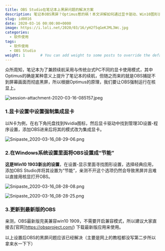 ```yaml
---
title: OBS Studio在笔记本上黑屏问题的解决方案
description: 笔记本OBS黑屏？Optimus惹的祸！本文详解如何通过显卡驱动、Win10图形设置等方法，强制OBS使用核显，帮你彻底解决黑屏问题，告别录屏/直播困扰。
slug: id0016
date: 2020-03-16 00:00:00+0000
image: https://i.loli.net/2020/03/16/yH2f5qGeKJML3Wc.jpg
categories:
  - 软件使用
tags:
  - 软件使用
  - OBS Studio
weight: 1       # You can add weight to some posts to override the default sorting (date descending)
---
```


众所周知，笔记本为了兼顾续航采用与传统台式PC不同的显卡使用模式，其中Optimus的确是某种意义上提升了笔记本的续航，但随之而来的就是OBS捕捉不到屏幕画面而彻底黑屏，所以根据Optimus的原理，我们要让OBS强制运行在核显上。

![session-attachment-2020-03-16-085157.jpeg](https://i.loli.net/2020/03/16/5O1dyXYD2qTJMFP.jpg)

### 1.显卡设置中设置强制集成显卡

以N卡为例，在右下角托盘找到Nvidia图标，然后显卡驱动中找到管理3D设置-程序设置，添加OBS进来后将其的模式改为集成显卡。

![Snipaste_2020-03-16_08-29-06.png](https://i.loli.net/2020/03/16/Wen52kqViEShBHO.png)


### 2.在Windows系统设置里面将OBS设置成“节能”

**这是Win10 1903新出的设置**，在设置-显示里面寻找图形设置，选择经典应用，添加OBS Studio并将其设置为“节能”，亲测不开这个选项仍然会导致黑屏并且难以直接用核显打开OBS。

![Snipaste_2020-03-16_08-28-08.png](https://i.loli.net/2020/03/16/3qi591mcAGCjv2b.png)

![Snipaste_2020-03-16_08-28-25.png](https://i.loli.net/2020/03/16/isptSqgCBLeX261.png)


### 3.更新到最新版的OBS

亲测，OBS最新版完美兼容win10 1909，不需要开启兼容模式，所以建议大家直接去[官网]https://obsproject.com/) 下载最新版应用来使用。

以上设置后OBS的黑屏问题应该已经解决（主要是网上的教程都没写第二步所以拿来水一下下）
